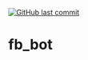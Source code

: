 [![GitHub last commit](https://img.shields.io/github/last-commit/rifatabrarjowad/fb_bot)](https://github.com/rifatabrarjowad/fb_bot/commits/main)

# fb_bot
